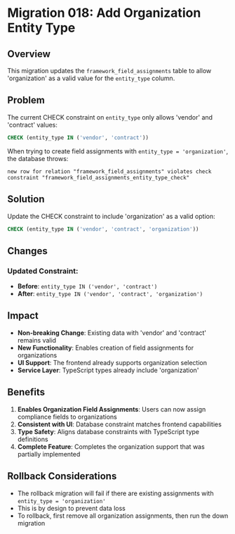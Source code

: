 # Migration 018: Add Organization Entity Type

## Overview
This migration updates the `framework_field_assignments` table to allow 'organization' as a valid value for the `entity_type` column.

## Problem
The current CHECK constraint on `entity_type` only allows 'vendor' and 'contract' values:
```sql
CHECK (entity_type IN ('vendor', 'contract'))
```

When trying to create field assignments with `entity_type = 'organization'`, the database throws:
```
new row for relation "framework_field_assignments" violates check constraint "framework_field_assignments_entity_type_check"
```

## Solution
Update the CHECK constraint to include 'organization' as a valid option:
```sql
CHECK (entity_type IN ('vendor', 'contract', 'organization'))
```

## Changes
### Updated Constraint:
- **Before**: `entity_type IN ('vendor', 'contract')`
- **After**: `entity_type IN ('vendor', 'contract', 'organization')`

## Impact
- **Non-breaking Change**: Existing data with 'vendor' and 'contract' remains valid
- **New Functionality**: Enables creation of field assignments for organizations
- **UI Support**: The frontend already supports organization selection
- **Service Layer**: TypeScript types already include 'organization'

## Benefits
1. **Enables Organization Field Assignments**: Users can now assign compliance fields to organizations
2. **Consistent with UI**: Database constraint matches frontend capabilities
3. **Type Safety**: Aligns database constraints with TypeScript type definitions
4. **Complete Feature**: Completes the organization support that was partially implemented

## Rollback Considerations
- The rollback migration will fail if there are existing assignments with `entity_type = 'organization'`
- This is by design to prevent data loss
- To rollback, first remove all organization assignments, then run the down migration